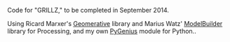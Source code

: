 Code for "GRILLZ," to be completed in September 2014.

Using Ricard Marxer's [Geomerative](http://www.ricardmarxer.com/geomerative/) library and Marius Watz' [ModelBuilder](https://github.com/mariuswatz/modelbuilderMk2) library for Processing, and my own [PyGenius](http://github.com/rouxpz/pygenius) module for Python..